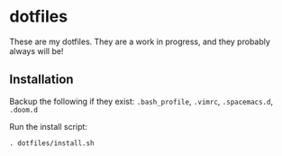 # dotfiles

These are my dotfiles. They are a work in progress, and they probably always will be!

## Installation

Backup the following if they exist: `.bash_profile`, `.vimrc`, `.spacemacs.d`, `.doom.d`

Run the install script:

```
. dotfiles/install.sh
```
